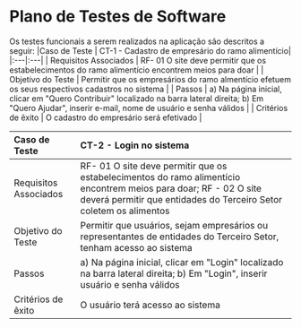 # Plano de Testes de Software


Os testes funcionais a serem realizados na aplicação são descritos a seguir: 
|Caso de Teste    | CT-1 - Cadastro de empresário do ramo alimentício|
|:---|:---|
| Requisitos Associados | RF- 01 O site deve permitir que os estabelecimentos do ramo alimentício encontrem meios para doar |
| Objetivo do Teste | Permitir que os empresários do ramo almentício efetuem os seus respectivos cadastros no sistema |
| Passos | a) Na página inicial, clicar em "Quero Contribuir" localizado na barra lateral direita; b) Em "Quero Ajudar", inserir e-mail, nome de usuário e senha válidos |
| Critérios de êxito | O cadastro do empresário será efetivado  |


|Caso de Teste    | CT-2 - Login no sistema|
|:---|:---|
| Requisitos Associados | RF- 01 O site deve permitir que os estabelecimentos do ramo alimentício encontrem meios para doar; RF - 02  O site deverá permitir que entidades do Terceiro Setor coletem os alimentos | 
| Objetivo do Teste | Permitir que usuários, sejam empresários ou representantes de entidades do Terceiro Setor, tenham acesso ao sistema |
| Passos | a) Na página inicial, clicar em "Login" localizado na barra lateral direita; b) Em "Login", inserir usuário e senha válidos |
| Critérios de êxito | O usuário terá acesso ao sistema  |


